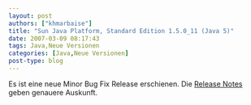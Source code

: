 ```yaml
---
layout: post
authors: ["khmarbaise"]
title: "Sun Java Platform, Standard Edition 1.5.0_11 (Java 5)"
date: 2007-03-09 08:17:43
tags: Java,Neue Versionen
categories: [Java,Neue Versionen]
post-type: blog
---
```

Es ist eine neue Minor Bug Fix Release erschienen. Die <a href="http://freshmeat.net/redir/sunjdk/10081/url_changelog/ReleaseNotes.html#150_11"  title="Release Notes">Release Notes</a> geben genauere Auskunft.
